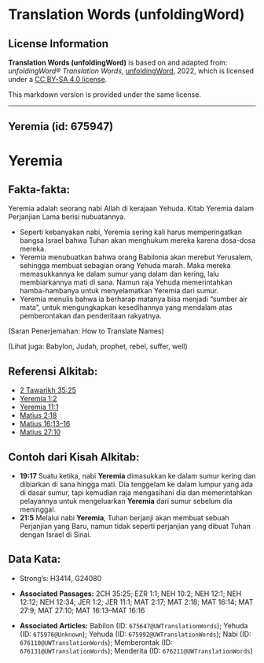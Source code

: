 # Translation Words (unfoldingWord)

## License Information

**Translation Words (unfoldingWord)** is based on and adapted from: _unfoldingWord® Translation Words_, [unfoldingWord](https://unfoldingword.org/utw), 2022, which is licensed under a [CC BY-SA 4.0 license](https://creativecommons.org/licenses/by-sa/4.0/legalcode.en).

This markdown version is provided under the same license.



--------------------------------

## Yeremia (id: 675947)

Yeremia
=======

Fakta\-fakta:
-------------

Yeremia adalah seorang nabi Allah di kerajaan Yehuda. Kitab Yeremia dalam Perjanjian Lama berisi nubuatannya.

* Seperti kebanyakan nabi, Yeremia sering kali harus memperingatkan bangsa Israel bahwa Tuhan akan menghukum mereka karena dosa\-dosa mereka.
* Yeremia menubuatkan bahwa orang Babilonia akan merebut Yerusalem, sehingga membuat sebagian orang Yehuda marah. Maka mereka memasukkannya ke dalam sumur yang dalam dan kering, lalu membiarkannya mati di sana. Namun raja Yehuda memerintahkan hamba\-hambanya untuk menyelamatkan Yeremia dari sumur.
* Yeremia menulis bahwa ia berharap matanya bisa menjadi “sumber air mata”, untuk mengungkapkan kesedihannya yang mendalam atas pemberontakan dan penderitaan rakyatnya.

(Saran Penerjemahan: How to Translate Names)

(Lihat juga: Babylon, Judah, prophet, rebel, suffer, well)

Referensi Alkitab:
------------------

* [2 Tawarikh 35:25](https://ref.ly/2Chr0:0)
* [Yeremia 1:2](https://ref.ly/Jer1:2)
* [Yeremia 11:1](https://ref.ly/Jer11:1)
* [Matius 2:18](https://ref.ly/Matt2:18)
* [Matius 16:13–16](https://ref.ly/Matt16:13-Matt16:16)
* [Matius 27:10](https://ref.ly/Matt27:10)

Contoh dari Kisah Alkitab:
--------------------------

* **19:17** Suatu ketika, nabi **Yeremia** dimasukkan ke dalam sumur kering dan dibiarkan di sana hingga mati. Dia tenggelam ke dalam lumpur yang ada di dasar sumur, tapi kemudian raja mengasihani dia dan memerintahkan pelayannya untuk mengeluarkan **Yeremia** dari sumur sebelum dia meninggal.
* **21:5** Melalui nabi **Yeremia**, Tuhan berjanji akan membuat sebuah Perjanjian yang Baru, namun tidak seperti perjanjian yang dibuat Tuhan dengan Israel di Sinai.

Data Kata:
----------

* Strong’s: H3414, G24080

* **Associated Passages:** 2CH 35:25; EZR 1:1; NEH 10:2; NEH 12:1; NEH 12:12; NEH 12:34; JER 1:2; JER 11:1; MAT 2:17; MAT 2:18; MAT 16:14; MAT 27:9; MAT 27:10; MAT 16:13–MAT 16:16
* **Associated Articles:** Babilon (ID: `675647@UWTranslationWords`); Yehuda (ID: `675976@Unknown`); Yehuda (ID: `675992@UWTranslationWords`); Nabi (ID: `676110@UWTranslationWords`); Memberontak (ID: `676131@UWTranslationWords`); Menderita (ID: `676211@UWTranslationWords`)

